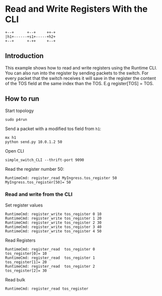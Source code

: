 # Read and Write Registers With the CLI


```
+--+      +--+     ++-+
|h1+------+s1+-----+h2+
+--+      +-++     +--+

```

## Introduction

This example shows how to read and write registers using the Runtime CLI. You can also run into the register by sending packets to the switch. For every packet that the switch receives it will save in the register the content of the TOS field at the same index than the TOS. E.g register\[TOS\] = TOS.


## How to run

Start topology
```
sudo p4run
```

Send a packet with a modified tos field from `h1`:
```
mx h1
python send.py 10.0.1.2 50
```

Open CLI
```
simple_switch_CLI --thrift-port 9090
```

Read the register number 50:
```
RuntimeCmd: register_read MyIngress.tos_register 50
MyIngress.tos_register[50]= 50
```

### Read and write from the CLI

Set register values
```
RuntimeCmd: register_write tos_register 0 10
RuntimeCmd: register_write tos_register 1 20
RuntimeCmd: register_write tos_register 2 30
RuntimeCmd: register_write tos_register 3 40
RuntimeCmd: register_write tos_register 4 50
```

Read Registers
```
RuntimeCmd: register_read  tos_register 0
tos_register[0]= 10
RuntimeCmd: register_read  tos_register 1
tos_register[1]= 20      
RuntimeCmd: register_read  tos_register 2
tos_register[2]= 30
```

Read bulk
```
RuntimeCmd: register_read tos_register
```
